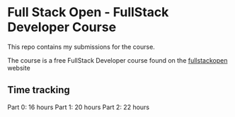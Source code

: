 # Full Stack Open - FullStack Developer Course

This repo contains my submissions for the course.

The course is a free FullStack Developer course found on the [fullstackopen](https://fullstackopen.com/en/) website

## Time tracking

Part 0: 16 hours
Part 1: 20 hours
Part 2: 22 hours
